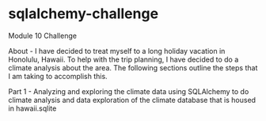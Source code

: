 # sqlalchemy-challenge
Module 10 Challenge

About
    - I have decided to treat myself to a long holiday vacation in Honolulu, Hawaii. To help with the trip planning, I have decided to do a climate analysis about the area. The following sections outline the steps that I am taking to accomplish this.

Part 1
    - Analyzing and exploring the climate data using SQLAlchemy to do climate analysis and data exploration of the climate database that is housed in hawaii.sqlite